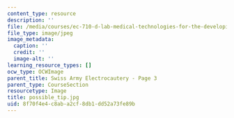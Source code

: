 ```yaml
---
content_type: resource
description: ''
file: /media/courses/ec-710-d-lab-medical-technologies-for-the-developing-world-spring-2010/8f70f4e4c8aba2cf8db1dd52a73fe89b_possible_tip.jpg
file_type: image/jpeg
image_metadata:
  caption: ''
  credit: ''
  image-alt: ''
learning_resource_types: []
ocw_type: OCWImage
parent_title: Swiss Army Electrocautery - Page 3
parent_type: CourseSection
resourcetype: Image
title: possible_tip.jpg
uid: 8f70f4e4-c8ab-a2cf-8db1-dd52a73fe89b
---
```

